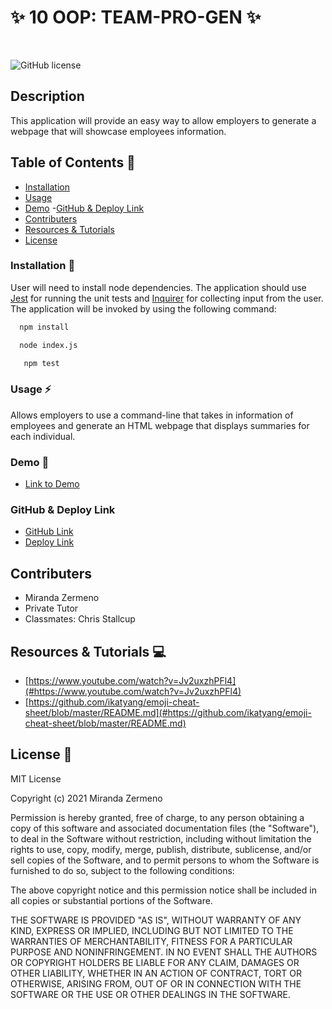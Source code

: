 # ✨ 10 OOP: TEAM-PRO-GEN ✨

<br />

![GitHub license](https://img.shields.io/badge/license-MIT-ff69b4.svg) <br />

## Description
This application will provide an easy way to allow employers to generate a webpage that will showcase employees information. 


## Table of Contents 🔎
- [Installation](#installation)
- [Usage](#usage)
- [Demo](#demo)
 -[GitHub & Deploy Link](#githubdeploylink)
- [Contributers](#contributers)
- [Resources & Tutorials](#resources&tutorials)
- [License](#license)

### Installation  💾
User will need to install node dependencies. The application should use [Jest](https://www.npmjs.com/package/jest) for running the unit tests and [Inquirer](https://www.npmjs.com/package/inquirer) for collecting input from the user. The application will be invoked by using the following command:

```bash
  npm install 
``` 
```bash
  node index.js
```
```bash
   npm test
```


### Usage ⚡
Allows employers to  use  a command-line that takes in information of employees  and generate an HTML webpage that displays summaries for each individual. 

### Demo 🎥

* [Link to Demo]()

### GitHub & Deploy Link

* [GitHub Link](https://github.com/Zermeno94/TEAM-PRO-GEN)
* [Deploy Link](https://zermeno94.github.io/TEAM-PRO-GEN/)

## Contributers
* Miranda Zermeno
* Private Tutor
* Classmates: Chris Stallcup


## Resources & Tutorials  💻

* [https://www.youtube.com/watch?v=Jv2uxzhPFl4](#https://www.youtube.com/watch?v=Jv2uxzhPFl4)
* [https://github.com/ikatyang/emoji-cheat-sheet/blob/master/README.md](#https://github.com/ikatyang/emoji-cheat-sheet/blob/master/README.md)


## License 📍
MIT License

Copyright (c) 2021 Miranda Zermeno

Permission is hereby granted, free of charge, to any person obtaining a copy
of this software and associated documentation files (the "Software"), to deal
in the Software without restriction, including without limitation the rights
to use, copy, modify, merge, publish, distribute, sublicense, and/or sell
copies of the Software, and to permit persons to whom the Software is
furnished to do so, subject to the following conditions:

The above copyright notice and this permission notice shall be included in all
copies or substantial portions of the Software.

THE SOFTWARE IS PROVIDED "AS IS", WITHOUT WARRANTY OF ANY KIND, EXPRESS OR
IMPLIED, INCLUDING BUT NOT LIMITED TO THE WARRANTIES OF MERCHANTABILITY,
FITNESS FOR A PARTICULAR PURPOSE AND NONINFRINGEMENT. IN NO EVENT SHALL THE
AUTHORS OR COPYRIGHT HOLDERS BE LIABLE FOR ANY CLAIM, DAMAGES OR OTHER
LIABILITY, WHETHER IN AN ACTION OF CONTRACT, TORT OR OTHERWISE, ARISING FROM,
OUT OF OR IN CONNECTION WITH THE SOFTWARE OR THE USE OR OTHER DEALINGS IN THE
SOFTWARE.

